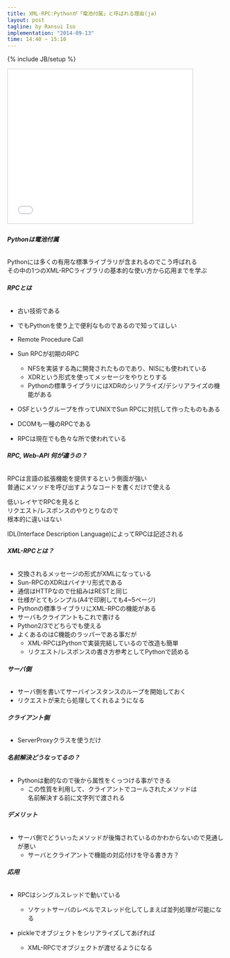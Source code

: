 ```yaml
---
title: XML-RPC:Pythonが「電池付属」と呼ばれる理由(ja)
layout: post
tagline: by Ransui Iso
implementation: "2014-09-13"
time: 14:40 ~ 15:10
---
```


{% include JB/setup %}

<iframe src="//www.slideshare.net/slideshow/embed_code/39098941" width="427" height="356" frameborder="0" marginwidth="0" marginheight="0" scrolling="no" style="border:1px solid #CCC; border-width:1px; margin-bottom:5px; max-width: 100%;" allowfullscreen> </iframe>

###### **Pythonは電池付属**

Pythonには多くの有用な標準ライブラリが含まれるのでこう呼ばれる  
その中の1つのXML-RPCライブラリの基本的な使い方から応用までを学ぶ  

###### **RPCとは**

* 古い技術である
* でもPythonを使う上で便利なものであるので知ってほしい
* Remote Procedure Call
* Sun RPCが初期のRPC
    * NFSを実装する為に開発されたものであり、NISにも使われている
    * XDRという形式を使ってメッセージをやりとりする
    * Pythonの標準ライブラリにはXDRのシリアライズ/デシリアライズの機能がある

* OSFというグループを作ってUNIXでSun RPCに対抗して作ったものもある
* DCOMも一種のRPCである
* RPCは現在でも色々な所で使われている

###### **RPC, Web-API 何が違うの？**

RPCは言語の拡張機能を提供するという側面が強い  
普通にメソッドを呼び出すようなコードを書くだけで使える  

低いレイヤでRPCを見ると  
リクエスト/レスポンスのやりとりなので  
根本的に違いはない  

IDL(Interface Description Language)によってRPCは記述される  

###### **XML-RPCとは？**

* 交換されるメッセージの形式がXMLになっている
* Sun-RPCのXDRはバイナリ形式である
* 通信はHTTPなので仕組みはRESTと同じ
* 仕様がとてもシンプル(A4で印刷しても4~5ページ)
* Pythonの標準ライブラリにXML-RPCの機能がある
* サーバもクライアントもこれで書ける
* Python2/3でどちらでも使える
* よくあるのはC機能のラッパーである事だが
    * XML-RPCはPythonで実装完結しているので改造も簡単
    * リクエスト/レスポンスの書き方参考としてPythonで読める

###### **サーバ側**

* サーバ側を書いてサーバインスタンスのループを開始しておく
* リクエストが来たら処理してくれるようになる

###### **クライアント側**

* ServerProxyクラスを使うだけ

###### **名前解決どうなってるの？**

* Pythonは動的なので後から属性をくっつける事ができる
    * この性質を利用して、クライアントでコールされたメソッドは  
      名前解決する前に文字列で渡される  

###### **デメリット**

* サーバ側でどういったメソッドが後悔されているのかわからないので見通しが悪い
    * サーバとクライアントで機能の対応付けを守る書き方？

###### **応用**

* RPCはシングルスレッドで動いている
    * ソケットサーバのレベルでスレッド化してしまえば並列処理が可能になる

* pickleでオブジェクトをシリアライズしてあげれば
    * XML-RPCでオブジェクトが渡せるようになる
